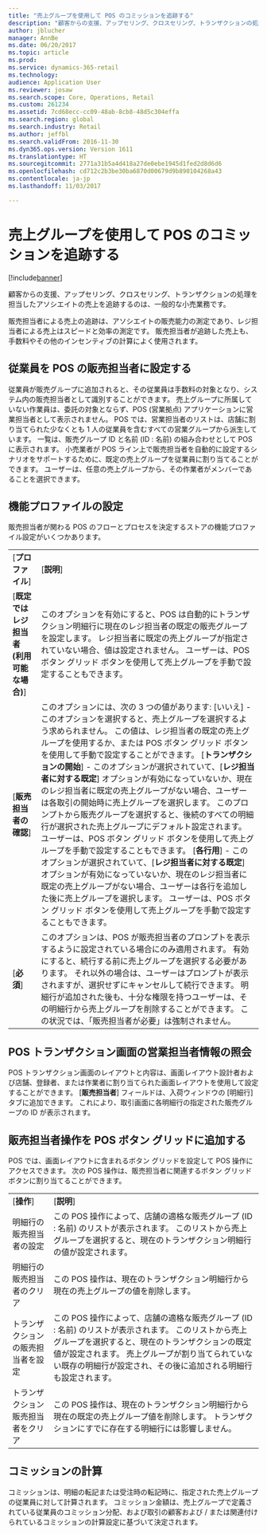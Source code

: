 ```yaml
---
title: "売上グループを使用して POS のコミッションを追跡する"
description: "顧客からの支援、アップセリング、クロスセリング、トランザクションの処理を担当したアソシエイトの売上を追跡するのは、一般的な小売業務です。"
author: jblucher
manager: AnnBe
ms.date: 06/20/2017
ms.topic: article
ms.prod: 
ms.service: dynamics-365-retail
ms.technology: 
audience: Application User
ms.reviewer: josaw
ms.search.scope: Core, Operations, Retail
ms.custom: 261234
ms.assetid: 7cd68ecc-cc09-48ab-8cb8-48d5c304effa
ms.search.region: global
ms.search.industry: Retail
ms.author: jeffbl
ms.search.validFrom: 2016-11-30
ms.dyn365.ops.version: Version 1611
ms.translationtype: HT
ms.sourcegitcommit: 2771a31b5a4d418a27de0ebe1945d1fed2d8d6d6
ms.openlocfilehash: cd712c2b3be30ba6870d00679d9b890104268a43
ms.contentlocale: ja-jp
ms.lasthandoff: 11/03/2017

---
```


# <a name="track-commissions-in-pos-using-sales-groups"></a>売上グループを使用して POS のコミッションを追跡する

[!include[banner](includes/banner.md)]


顧客からの支援、アップセリング、クロスセリング、トランザクションの処理を担当したアソシエイトの売上を追跡するのは、一般的な小売業務です。

販売担当者による売上の追跡は、アソシエイトの販売能力の測定であり、レジ担当者による売上はスピードと効率の測定です。 販売担当者が追跡した売上も、手数料やその他のインセンティブの計算によく使用されます。

## <a name="configuring-a-worker-to-be-a-sales-representative-in-pos"></a>従業員を POS の販売担当者に設定する
従業員が販売グループに追加されると、その従業員は手数料の対象となり、システム内の販売担当者として識別することができます。 売上グループに所属していない作業員は、委託の対象とならず、POS (営業拠点) アプリケーションに営業担当者として表示されません。 POS では、営業担当者のリストは、店舗に割り当てられた少なくとも 1 人の従業員を含むすべての営業グループから派生しています。 一覧は、販売グループ ID と名前 (ID : 名前) の組み合わせとして POS に表示されます。 小売業者が POS ライン上で販売担当者を自動的に設定するシナリオをサポートするために、既定の売上グループを従業員に割り当てることができます。 ユーザーは、任意の売上グループから、その作業者がメンバーであることを選択できます。

## <a name="functionality-profile-settings"></a>機能プロファイルの設定
販売担当者が関わる POS のフローとプロセスを決定するストアの機能プロファイル設定がいくつかあります。

|                                       |                                                                                                                                                                                                                                                                                                                                                                                                                                                                                                                                                                                                                                                                                                                                                                                                                                                                                                                                                                                                                                                         |
|---------------------------------------|---------------------------------------------------------------------------------------------------------------------------------------------------------------------------------------------------------------------------------------------------------------------------------------------------------------------------------------------------------------------------------------------------------------------------------------------------------------------------------------------------------------------------------------------------------------------------------------------------------------------------------------------------------------------------------------------------------------------------------------------------------------------------------------------------------------------------------------------------------------------------------------------------------------------------------------------------------------------------------------------------------------------------------------------------------|
| [**プロファイル**]                           | [**説明**]                                                                                                                                                                                                                                                                                                                                                                                                                                                                                                                                                                                                                                                                                                                                                                                                                                                                                                                                                                                                                                         |
| [**既定ではレジ担当者 (利用可能な場合)**] | このオプションを有効にすると、POS は自動的にトランザクション明細行に現在のレジ担当者の既定の販売グループを設定します。 レジ担当者に既定の売上グループが指定されていない場合、値は設定されません。 ユーザーは、POS ボタン グリッド ボタンを使用して売上グループを手動で設定することもできます。                                                                                                                                                                                                                                                                                                                                                                                                                                                                                                                                                                                                                                                                                                                                                      |
| [**販売担当者の確認**]   | このオプションには、次の 3 つの値があります: [いいえ] - このオプションを選択すると、売上グループを選択するよう求められません。 この値は、レジ担当者の既定の売上グループを使用するか、または POS ボタン グリッド ボタンを使用して手動で設定することができます。 [**トランザクションの開始**] - このオプションが選択されていて、[**レジ担当者に対する既定**] オプションが有効になっていないか、現在のレジ担当者に既定の売上グループがない場合、ユーザーは各取引の開始時に売上グループを選択します。 このプロンプトから販売グループを選択すると、後続のすべての明細行が選択された売上グループにデフォルト設定されます。 ユーザーは、POS ボタン グリッド ボタンを使用して売上グループを手動で設定することもできます。 [**各行用**] - このオプションが選択されていて、[**レジ担当者に対する既定**] オプションが有効になっていないか、現在のレジ担当者に既定の売上グループがない場合、ユーザーは各行を追加した後に売上グループを選択します。 ユーザーは、POS ボタン グリッド ボタンを使用して売上グループを手動で設定することもできます。 |
| [**必須**]                           | このオプションは、POS が販売担当者のプロンプトを表示するように設定されている場合にのみ適用されます。 有効にすると、続行する前に売上グループを選択する必要があります。 それ以外の場合は、ユーザーはプロンプトが表示されますが、選択せずにキャンセルして続行できます。 明細行が追加された後も、十分な権限を持つユーザーは、その明細行から売上グループを削除することができます。 この状況では、「販売担当者が必要」は強制されません。                                                                                                                                                                                                                                                                                                                                                                                                                                                                                                                                                                                              |

## <a name="displaying-the-sales-representative-information-on-the-pos-transactions-screen"></a>POS トランザクション画面の営業担当者情報の照会
POS トランザクション画面のレイアウトと内容は、画面レイアウト設計者および店舗、登録者、または作業者に割り当てられた画面レイアウトを使用して設定することができます。 [**販売担当者**] フィールドは、入荷ウィンドウの [明細行] タブに追加できます。  これにより、取引画面に各明細行の指定された販売グループの ID が表示されます。

## <a name="adding-sales-representative-operations-to-pos-button-grids"></a>販売担当者操作を POS ボタン グリッドに追加する
POS では、画面レイアウトに含まれるボタン グリッドを設定して POS 操作にアクセスできます。 次の POS 操作は、販売担当者に関連するボタン グリッド ボタンに割り当てることができます。

|                                           |                                                                                                                                                                                                                                                                                              |
|-------------------------------------------|----------------------------------------------------------------------------------------------------------------------------------------------------------------------------------------------------------------------------------------------------------------------------------------------|
| [**操作**]                             | [**説明**]                                                                                                                                                                                                                                                                              |
| 明細行の販売担当者の設定          | この POS 操作によって、店舗の適格な販売グループ (ID : 名前) のリストが表示されます。 このリストから売上グループを選択すると、現在のトランザクション明細行の値が設定されます。                                                                                                            |
| 明細行の販売担当者のクリア        | この POS 操作は、現在のトランザクション明細行から現在の売上グループの値を削除します。                                                                                                                                                                                                  |
| トランザクションの販売担当者を設定   | この POS 操作によって、店舗の適格な販売グループ (ID : 名前) のリストが表示されます。 このリストから売上グループを選択すると、現在のトランザクションの既定値が設定されます。 売上グループが割り当てられていない既存の明細行が設定され、その後に追加される明細行も設定されます。 |
| トランザクション販売担当者をクリア | この POS 操作は、現在のトランザクション明細行から現在の既定の売上グループ値を削除します。 トランザクションにすでに存在する明細行には影響しません。                                                                                                                             |

## <a name="calculating-commissions"></a>コミッションの計算
コミッションは、明細の転記または受注時の転記時に、指定された売上グループの従業員に対して計算されます。 コミッション金額は、売上グループで定義されている従業員のコミッション分配、および取引の顧客および / または関連付けられているコミッションの計算設定に基づいて決定されます。




